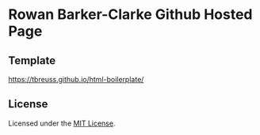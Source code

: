 # Rowan Barker-Clarke Github Hosted Page

## Template 
<https://tbreuss.github.io/html-boilerplate/>


## License
Licensed under the [MIT License](https://github.com/tbreuss/html-boilerplate/blob/master/LICENSE).
